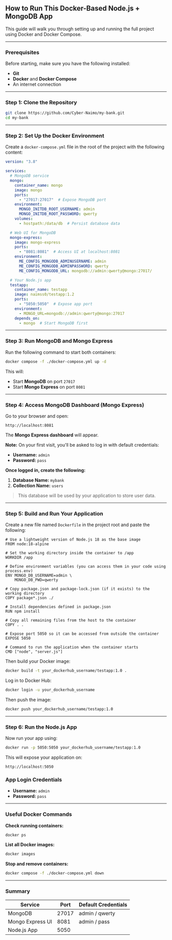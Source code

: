 ## How to Run This Docker-Based Node.js + MongoDB App

This guide will walk you through setting up and running the full project using Docker and Docker Compose.

---

### Prerequisites

Before starting, make sure you have the following installed:

- **Git**
- **Docker** and **Docker Compose**
- An internet connection

---

### Step 1: Clone the Repository

```bash
git clone https://github.com/Cyber-Naimo/my-bank.git
cd my-bank

```

---

### Step 2: Set Up the Docker Environment

Create a `docker-compose.yml` file in the root of the project with the following content:

```yaml
version: "3.8"

services:
  # MongoDB service
  mongo:
    container_name: mongo
    image: mongo
    ports:
      - "27017:27017"  # Expose MongoDB port
    environment:
      MONGO_INITDB_ROOT_USERNAME: admin
      MONGO_INITDB_ROOT_PASSWORD: qwerty
    volumes:
      - hostpath:/data/db  # Persist database data

  # Web UI for MongoDB
  mongo-express:
    image: mongo-express
    ports:
      - "8081:8081"  # Access UI at localhost:8081
    environment:
      ME_CONFIG_MONGODB_ADMINUSERNAME: admin
      ME_CONFIG_MONGODB_ADMINPASSWORD: qwerty
      ME_CONFIG_MONGODB_URL: mongodb://admin:qwerty@mongo:27017/

  # Your Node.js app
  testapp:
    container_name: testapp
    image: naimss0/testapp:1.2
    ports:
      - "5050:5050"  # Expose app port
    environment:
      - MONGO_URL=mongodb://admin:qwerty@mongo:27017
    depends_on:
      - mongo  # Start MongoDB first


```

---

### Step 3: Run MongoDB and Mongo Express

Run the following command to start both containers:

```bash
docker compose -f ./docker-compose.yml up -d

```

This will:

- Start **MongoDB** on port `27017`
- Start **Mongo Express** on port `8081`

---

### Step 4: Access MongoDB Dashboard (Mongo Express)

Go to your browser and open:

```
http://localhost:8081

```

The **Mongo Express dashboard** will appear.

**Note:** On your first visit, you'll be asked to log in with default credentials:

- **Username:** `admin`
- **Password:** `pass`

**Once logged in, create the following:**

1. **Database Name:** `mybank`
2. **Collection Name:** `users`

> This database will be used by your application to store user data.
> 

---

### Step 5: Build and Run Your Application

Create a new file named `Dockerfile` in the project root and paste the following:

```docker
# Use a lightweight version of Node.js 18 as the base image
FROM node:18-alpine

# Set the working directory inside the container to /app
WORKDIR /app

# Define environment variables (you can access them in your code using process.env)
ENV MONGO_DB_USERNAME=admin \
    MONGO_DB_PWD=qwerty

# Copy package.json and package-lock.json (if it exists) to the working directory
COPY package*.json ./

# Install dependencies defined in package.json
RUN npm install

# Copy all remaining files from the host to the container
COPY . .

# Expose port 5050 so it can be accessed from outside the container
EXPOSE 5050

# Command to run the application when the container starts
CMD ["node", "server.js"]

```

Then build your Docker image:

```bash
docker build -t your_dockerhub_username/testapp:1.0 .

```

Log in to Docker Hub:

```bash
docker login -u your_dockerhub_username

```

Then push the image:

```bash
docker push your_dockerhub_username/testapp:1.0

```

---

### Step 6: Run the Node.js App

Now run your app using:

```bash
docker run -p 5050:5050 your_dockerhub_username/testapp:1.0

```

This will expose your application on:

```
http://localhost:5050

```

### App Login Credentials

- **Username:** `admin`
- **Password:** `pass`

---

### Useful Docker Commands

**Check running containers:**

```bash
docker ps

```

**List all Docker images:**

```bash
docker images

```

**Stop and remove containers:**

```bash
docker compose -f ./docker-compose.yml down

```

---

### Summary

| Service | Port | Default Credentials |
| --- | --- | --- |
| MongoDB | 27017 | admin / qwerty |
| Mongo Express UI | 8081 | admin / pass |
| Node.js App | 5050 |  |
